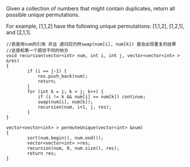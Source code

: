 Given a collection of numbers that might contain duplicates, return all possible unique permutations.

For example,
[1,1,2] have the following unique permutations:
[1,1,2], [1,2,1], and [2,1,1].



```
//若是用num的引用 并且 递归完仍然swap(num[i], num[k]) 是会出现重复的结果
//这是和第一个题目不同的地方
void recursion(vector<int> num, int i, int j, vector<vector<int> > &res) 
{
        if (i == j-1) {
            res.push_back(num);
            return;
        }
        for (int k = i; k < j; k++) {
            if (i != k && num[i] == num[k]) continue;
            swap(num[i], num[k]);
            recursion(num, i+1, j, res);
        }
}

vector<vector<int> > permuteUnique(vector<int> &num) 
{
        sort(num.begin(), num.end());
        vector<vector<int> >res;
        recursion(num, 0, num.size(), res);
        return res;
}
```